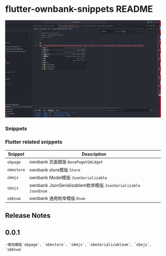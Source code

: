 

# flutter-ownbank-snippets README

![snippets in action](https://github.com/wenhui-dong/flutter-ownbank-snippets/blob/main/images/snippets.gif?raw=true)

### Snippets

### Flutter related snippets

| Snippet    | Description                                                                      |
| ---------- | -------------------------------------------------------------------------------  |
| `obpage`   | ownbank 页面模版  `BasePageV2Widget`                                               |
| `obmstore` | ownbank store模版 `Store`                                                         |
| `obmjs`    | ownbank Model模版 `JsonSerializable`                                              |
| `obejs`    | ownbank JsonSerializablem枚举模版 `JsonSerializable JsonEnum`                      |
| `obEnum`   |  ownbank 通用枚举模版  `Enum`                                                      |

## Release Notes

## 0.0.1

    -增加模版`obpage`、`obmstore`、`obmjs`、`obeSerializableum`、`obejs`、`obEnum`